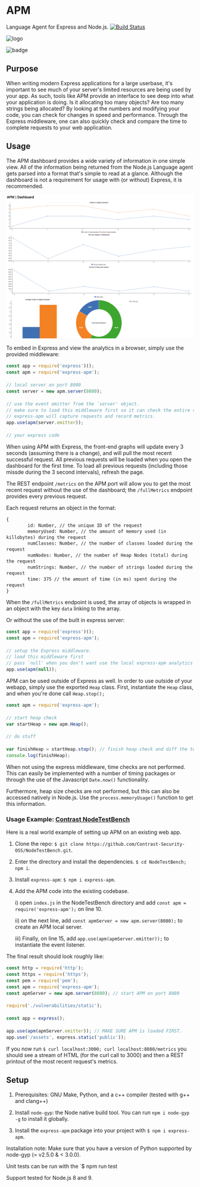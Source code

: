 # APM

Language Agent for Express and Node.js.
[![Build Status](https://travis-ci.com/Avuxo/APM.svg?branch=master)](https://travis-ci.com/Avuxo/APM)

![logo](https://i.imgur.com/EDZ0bTE.png)

![badge](https://nodei.co/npm/express-apm.png)

## Purpose

When writing modern Express applications for a large userbase, it's important to see much of your server's limited resources are being used by your app. As such, tools like APM provide an interface to see deep into what your application is doing. Is it allocating too many objects? Are too many strings being allocated? By looking at the numbers and modifying your code, you can check for changes in speed and performance. Through the Express middleware, one can also quickly check and compare the time to complete requests to your web application.

## Usage

The APM dashboard provides a wide variety of information in one simple view. All of the information being returned from the Node.js Language agent gets parsed into a format that's simple to read at a glance. Although the dashboard is not a requirement for usage with (or without) Express, it is recommended.

![example](graph-screenshot.png)

To embed in Express and view the analytics in a browser, simply use the provided middleware:

```js
const app = require('express')();
const apm = require('express-apm');

// local server on port 8080
const server = new apm.server(8080);

// use the event emitter from the `server' object.
// make sure to load this middleware first so it can check the entire request.
// express-apm will capture requests and record metrics.
app.use(apm(server.emitter));

// your express code
```
When using APM with Express, the front-end graphs will update every 3 seconds (assuming there is a change), and will pull the most recent successful request. All previous requests will be loaded when you open the dashboard for the first time. To load all previous requests (including those missde during the 3 second intervals), refresh the page.

The REST endpoint `/metrics` on the APM port will allow you to get the most recent request without the use of the dashboard; the `/fullMetrics` endpoint provides every previous request.

Each request returns an object in the format:
```
{
        id: Number, // the unique ID of the request
        memoryUsed: Number, // the amount of memory used (in killobytes) during the request
        numClasses: Number, // the number of classes loaded during the request
        numNodes: Number, // the number of Heap Nodes (total) during the request
        numStrings: Number, // the number of strings loaded during the request
        time: 375 // the amount of time (in ms) spent during the request
}
```
When the `/fullMetrics` endpoint is used, the array of objects is wrapped in an object with the key `data` linking to the array.

Or without the use of the built in express server:

```js
const app = require('express')();
const apm = require('express-apm');

// setup the Express middleware.
// load this middleware first
// pass `null' when you don't want use the local express-apm analytics server.
app.use(apm(null));
```

APM can be used outside of Express as well. In order to use outside of your webapp, simply use the exported `Heap` class. First, instantiate the `Heap` class, and when you're done call `Heap.stop();`

```js
const apm = require('express-apm');

// start heap check
var startHeap = new apm.Heap();

// do stuff

var finishHeap = startHeap.stop(); // finish heap check and diff the two
console.log(finishHeap);
```

When not using the express middleware, time checks are not performed. This can easily be implemented with a number of timing packages or through the use of the Javascript `Date.now()` functionality.

Furthermore, heap size checks are not performed, but this can also be accessed natively in Node.js. Use the `process.memoryUsage()` function to get this information.

### Usage Example: [Contrast NodeTestBench](https://github.com/Contrast-Security-OSS/NodeTestBench)

Here is a real world example of setting up APM on an existing web app.

1. Clone the repo: `$ git clone https://github.com/Contrast-Security-OSS/NodeTestBench.git`.

2. Enter the directory and install the dependencies. `$ cd NodeTestBench; npm i`.

3. Install `express-apm`: `$ npm i express-apm`.

4. Add the APM code into the existing codebase.

   i) open `index.js` in the NodeTestBench directory and add `const apm = require('express-apm');` on line 10.
   
   ii) on the next line, add `const apmServer = new apm.server(8080);` to create an APM local server.

   iii) Finally, on line 15, add `app.use(apm(apmServer.emitter));` to instantiate the event listener.

The final result should look roughly like:
```js
const http = require('http');
const https = require('https');
const pem = require('pem');
const apm = require('express-apm');
const apmServer = new apm.server(8080); // start APM on port 8080

require('./vulnerabilities/static');

const app = express();

app.use(apm(apmServer.emitter)); // MAKE SURE APM is loaded FIRST.
app.use('/assets', express.static('public'));
```

If you now run `$ curl localhost:3000; curl localhost:8080/metrics` you should see a stream of HTML (for the curl call to 3000) and then a REST printout of the most recent request's metrics.


## Setup

1. Prerequisites: GNU Make, Python, and a c++ compiler (tested with g++ and clang++)

2. Install `node-gyp`: the Node native build tool. You can run `npm i node-gyp -g` to install it globally.

3. Install the `express-apm` package into your project with `$ npm i express-apm`.

Installation note: Make sure that you have a version of Python supported by node-gyp (= v2.5.0 & < 3.0.0).

Unit tests can be run with the `$ npm run test

Support tested for Node.js 8 and 9.
